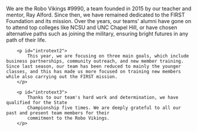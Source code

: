 <p id="introtext">
            We are the Robo Vikings #9990, a team founded in 2015 by our teacher and mentor, Ray Alford. Since then, we
            have
            remained dedicated to the FIRST Foundation and its mission. Over the years, our teams' alumni have gone
            on
            to attend top colleges like NCSU and UNC Chapel Hill, or have chosen alternative paths such as joining the
            military, ensuring bright futures in any path of their life.
        </p>

        <p id="introtext2">
            This year, we are focusing on three main goals, which include business partnerships, community outreach, and new member training. Since last season, our team has been reduced to mainly the younger classes, and this has made us more focused on training new members while also carrying out the FIRST mission.
        </p>

        <p id="introtext3">
            Thanks to our team's hard work and determination, we have qualified for the State
            Championship five times. We are deeply grateful to all our past and present team members for their
            commitment to the Robo Vikings.
        </p>